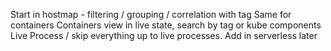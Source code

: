 Start in hostmap - filtering / grouping / correlation with tag
Same for containers
Containers view in live state, search by tag or kube components
Live Process / skip everything up to live processes.
Add in serverless later

